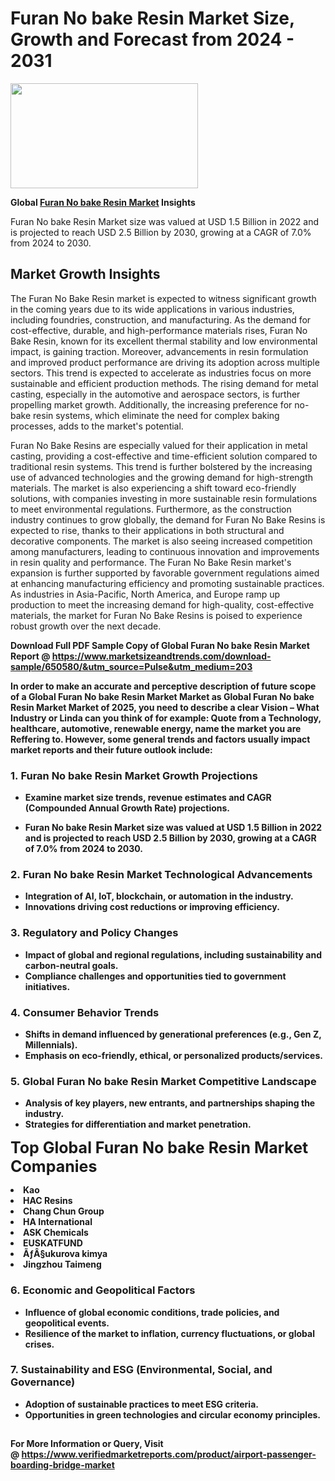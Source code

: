 <H1>Furan No bake Resin Market Size, Growth and Forecast from 2024 - 2031</H1><img class="aligncenter size-medium wp-image-584254" src="https://thirdeyenews.in/wp-content/uploads/2024/09/Global-Market-Research-300x168.jpeg" alt="" width="300" height="168" /><p><strong>Global&nbsp;<a href="https://www.marketsizeandtrends.com/download-sample/650580/&amp;utm_source=Pulse&amp;utm_medium=203">Furan No bake Resin Market</a> Insights</strong></p><p>Furan No bake Resin Market size was valued at USD 1.5 Billion in 2022 and is projected to reach USD 2.5 Billion by 2030, growing at a CAGR of 7.0% from 2024 to 2030.</p><p><h2>Market Growth Insights</h2> <p>The Furan No Bake Resin market is expected to witness significant growth in the coming years due to its wide applications in various industries, including foundries, construction, and manufacturing. As the demand for cost-effective, durable, and high-performance materials rises, Furan No Bake Resin, known for its excellent thermal stability and low environmental impact, is gaining traction. Moreover, advancements in resin formulation and improved product performance are driving its adoption across multiple sectors. This trend is expected to accelerate as industries focus on more sustainable and efficient production methods. The rising demand for metal casting, especially in the automotive and aerospace sectors, is further propelling market growth. Additionally, the increasing preference for no-bake resin systems, which eliminate the need for complex baking processes, adds to the market's potential.</p> <p><strong></strong></p> <p>Furan No Bake Resins are especially valued for their application in metal casting, providing a cost-effective and time-efficient solution compared to traditional resin systems. This trend is further bolstered by the increasing use of advanced technologies and the growing demand for high-strength materials. The market is also experiencing a shift toward eco-friendly solutions, with companies investing in more sustainable resin formulations to meet environmental regulations. Furthermore, as the construction industry continues to grow globally, the demand for Furan No Bake Resins is expected to rise, thanks to their applications in both structural and decorative components. The market is also seeing increased competition among manufacturers, leading to continuous innovation and improvements in resin quality and performance. The Furan No Bake Resin market's expansion is further supported by favorable government regulations aimed at enhancing manufacturing efficiency and promoting sustainable practices. As industries in Asia-Pacific, North America, and Europe ramp up production to meet the increasing demand for high-quality, cost-effective materials, the market for Furan No Bake Resins is poised to experience robust growth over the next decade.</p> <p><strong></p><p><span class=""><strong>Download Full PDF Sample Copy of Global Furan No bake Resin Market Report</strong> @ <a href="https://www.marketsizeandtrends.com/download-sample/650580/&amp;utm_source=Pulse&amp;utm_medium=203" target="_blank">https://www.marketsizeandtrends.com/download-sample/650580/&amp;utm_source=Pulse&amp;utm_medium=203</a></span></p><p>In order to make an accurate and perceptive description of future scope of a Global&nbsp;Furan No bake Resin Market Market as Global&nbsp;Furan No bake Resin Market Market of 2025, you need to describe a clear Vision &ndash; What Industry or Linda can you think of for example: Quote from a Technology, healthcare, automotive, renewable energy, name the market you are Reffering to. However, some general trends and factors usually impact market reports and their future outlook include:</p><h3>1.&nbsp;<strong>Furan No bake Resin Market Growth Projections</strong></h3><ul><li>Examine market size trends, revenue estimates and CAGR (Compounded Annual Growth Rate) projections.</li><li><p>Furan No bake Resin Market size was valued at USD 1.5 Billion in 2022 and is projected to reach USD 2.5 Billion by 2030, growing at a CAGR of 7.0% from 2024 to 2030.</p></li></ul><h3>2.&nbsp;<strong>Furan No bake Resin Market Technological Advancements</strong></h3><ul><li>Integration of AI, IoT, blockchain, or automation in the industry.</li><li>Innovations driving cost reductions or improving efficiency.</li></ul><h3>3.&nbsp;<strong>Regulatory and Policy Changes</strong></h3><ul><li>Impact of global and regional regulations, including sustainability and carbon-neutral goals.</li><li>Compliance challenges and opportunities tied to government initiatives.</li></ul><h3>4.&nbsp;<strong>Consumer Behavior Trends</strong></h3><ul><li>Shifts in demand influenced by generational preferences (e.g., Gen Z, Millennials).</li><li>Emphasis on eco-friendly, ethical, or personalized products/services.</li></ul><h3>5.&nbsp;<strong>Global Furan No bake Resin Market Competitive Landscape</strong></h3><ul><li>Analysis of key players, new entrants, and partnerships shaping the industry.</li><li>Strategies for differentiation and market penetration.</li></ul><p data-pm-slice="1 1 []"><span style="color: inherit; font-family: inherit; font-size: 25px;">Top Global Furan No bake Resin Market Companies</span></p><div class="" data-test-id=""><p><li>Kao</li><li> HAC Resins</li><li> Chang Chun Group</li><li> HA International</li><li> ASK Chemicals</li><li> EUSKATFUND</li><li> ÃƒÂ§ukurova kimya</li><li> Jingzhou Taimeng</li></p></div><h3>6.&nbsp;<strong>Economic and Geopolitical Factors</strong></h3><ul><li>Influence of global economic conditions, trade policies, and geopolitical events.</li><li>Resilience of the market to inflation, currency fluctuations, or global crises.</li></ul><h3>7.&nbsp;<strong>Sustainability and ESG (Environmental, Social, and Governance)</strong></h3><ul><li>Adoption of sustainable practices to meet ESG criteria.</li><li>Opportunities in green technologies and circular economy principles.</li></ul><h2><strong style="font-size: 14px;">For More Information or Query, Visit @&nbsp;</strong><a style="background-color: #ffffff; font-size: 14px;" href="https://www.marketsizeandtrends.com/report/furan-no-bake-resin-market/" target="_blank">https://www.verifiedmarketreports.com/product/airport-passenger-boarding-bridge-market</a></h2>
